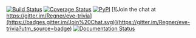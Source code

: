 [![Build Status](https://travis-ci.org/Regner/thanatos.svg)](https://travis-ci.org/Regner/thanatos)
[![Coverage Status](https://coveralls.io/repos/Regner/thanatos/badge.svg?branch=master)](https://coveralls.io/r/Regner/thanatos?branch=master)
[![PyPI](http://img.shields.io/pypi/v/Thanatos.svg)](https://pypi.python.org/pypi/Thanatos)
[![Join the chat at https://gitter.im/Regner/eve-trivia](https://badges.gitter.im/Join%20Chat.svg)](https://gitter.im/Regner/eve-trivia?utm_source=badge)
[![Documentation Status](https://readthedocs.org/projects/thanatos/badge/?version=latest)](https://readthedocs.org/projects/thanatos/?badge=latest)